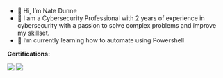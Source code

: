 - 👋 Hi, I’m Nate Dunne
- 👀 I am a Cybersecurity Professional with 2 years of experience in cybersecurity with a passion to solve complex problems and improve my skillset.
- 🌱 I’m currently learning how to automate using Powershell

**Certifications:**

<img src="https://img.shields.io/badge/-Security%2B-FF0000?&style=for-the-badge&logo=CompTIA&logoColor=white" />
<img src="https://img.shields.io/badge/-SC%3A900%20Microsoft%20Certified%20Security%2C%20Compliance%2C%20and%20Identity%20Fundamentals-0078D4?&style=for-the-badge&logo=microsoft&logoColor=white" />



<!---
NateDunne/NateDunne is a ✨ special ✨ repository because its `README.md` (this file) appears on your GitHub profile.
You can click the Preview link to take a look at your changes.
--->
